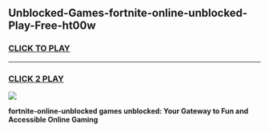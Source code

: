 
## Unblocked-Games-fortnite-online-unblocked-Play-Free-ht00w
<h3>
<a href="https://premium76.site?title=fortnite-online-unblocked&ref=23A">CLICK TO PLAY</a></h3>
<hr>

<h3>
<a href="https://premium76.site?title=fortnite-online-unblocked&ref=23A">CLICK 2 PLAY</a>
  
</h3>

<a href="https://premium76.site?title=fortnite-online-unblocked&ref=23A"><img src="https://clearcache.store/games.png"></a>


**fortnite-online-unblocked games unblocked: Your Gateway to Fun and Accessible Online Gaming**
